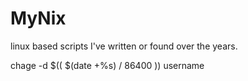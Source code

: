 # MyNix
linux based scripts I've written or found over the years.

chage -d $(( $(date +%s) / 86400 )) username
